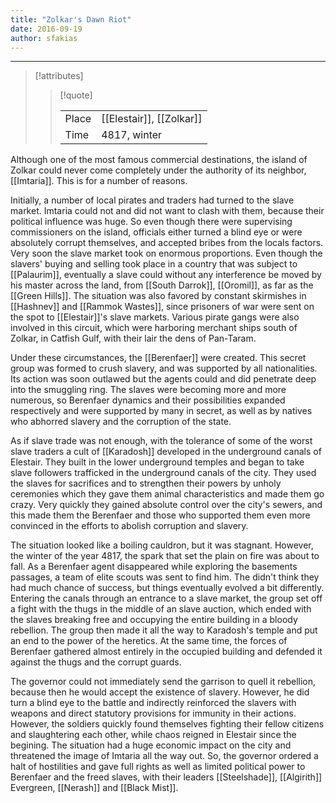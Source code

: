 ```yaml
---
title: "Zolkar's Dawn Riot"
date: 2016-09-19
author: sfakias
---
```


---
> [!attributes]
> 
> > [!quote]
> >
> > | | |
> > | --- | --- |
> > | Place | [[Elestair]], [[Zolkar]] |
> > | Time | 4817, winter |


Although one of the most famous commercial destinations, the island of Zolkar could never come completely under the authority of its neighbor, [[Imtaria]]. This is for a number of reasons.

Initially, a number of local pirates and traders had turned to the slave market. Imtaria could not and did not want to clash with them, because their political influence was huge. So even though there were supervising commissioners on the island, officials either turned a blind eye or were absolutely corrupt themselves, and accepted bribes from the locals factors. Very soon the slave market took on enormous proportions. Even though the slavers' buying and selling took place in a country that was subject to [[Palaurim]], eventually a slave could without any interference be moved by his master across the land, from [[South Darrok]], [[Oromil]], as far as the [[Green Hills]]. The situation was also favored by constant skirmishes in [[Hashnev]] and [[Rammok Wastes]], since prisoners of war were sent on the spot to [[Elestair]]'s slave markets. Various pirate gangs were also involved in this circuit, which were harboring merchant ships south of Zolkar, in Catfish Gulf, with their lair the dens of Pan-Taram.

Under these circumstances, the [[Berenfaer]] were created. This secret group was formed to crush slavery, and was supported by all nationalities. Its action was soon outlawed but the agents could and did penetrate deep into the smuggling ring. The slaves were becoming more and more numerous, so Berenfaer dynamics and their possibilities expanded
respectively and were supported by many in secret, as well as by natives who abhorred slavery and the corruption of the state.

As if slave trade was not enough, with the tolerance of some of the worst slave traders a cult of [[Karadosh]] developed in the underground canals of Elestair. They built in the lower underground temples and began to take slave followers trafficked in the underground canals of the city. They used the slaves for sacrifices and to strengthen their powers by unholy ceremonies which they gave them animal characteristics and made them go crazy. Very quickly they gained absolute control over the city's sewers, and this made them the Berenfaer and those who supported them even more convinced in the efforts to abolish corruption and slavery.

The situation looked like a boiling cauldron, but it was stagnant. However, the winter of the year 4817, the spark that set the plain on fire was about to fall. As a Berenfaer agent disappeared while exploring the basements passages, a team of elite scouts was sent to find him. The didn't think they had much chance of success, but things eventually evolved a bit differently. Entering the canals through an entrance to a slave market, the group set off a fight with the thugs in the middle of an slave auction, which ended
with the slaves breaking free and occupying the entire building in a bloody rebellion. The group then made it all the way to Karadosh's temple and put an end to the power of the heretics. At the same time, the forces of Berenfaer gathered almost entirely in the occupied building and defended it against the thugs and the corrupt guards.

The governor could not immediately send the garrison to quell it rebellion, because then he would accept the existence of slavery. However, he did turn a blind eye to the battle and indirectly reinforced the slavers with weapons and direct statutory provisions for immunity in their actions. However, the soldiers quickly found themselves fighting their fellow citizens and slaughtering each other, while chaos reigned in Elestair since the begining. The situation had a huge economic impact on the city and threatened the image of Imtaria all the way out. So, the governor ordered a halt of hostilities and gave full rights as well as limited political power to Berenfaer and the freed slaves, with their leaders [[Steelshade]], [[Algirith]] Evergreen, [[Nerash]] and [[Black Mist]].